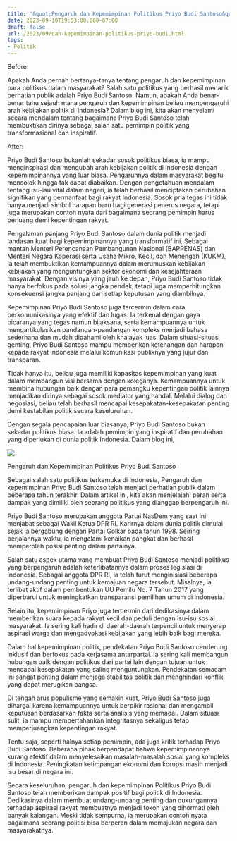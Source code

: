 ```yaml
---
title: '&quot;Pengaruh dan Kepemimpinan Politikus Priyo Budi Santoso&quot;'
date: 2023-09-10T19:53:00.000-07:00
draft: false
url: /2023/09/dan-kepemimpinan-politikus-priyo-budi.html
tags: 
- Politik
---
```


  

Before:  
  
Apakah Anda pernah bertanya-tanya tentang pengaruh dan kepemimpinan para politikus dalam masyarakat? Salah satu politikus yang berhasil menarik perhatian publik adalah Priyo Budi Santoso. Namun, apakah Anda benar-benar tahu sejauh mana pengaruh dan kepemimpinan beliau mempengaruhi arah kebijakan politik di Indonesia? Dalam blog ini, kita akan menyelami secara mendalam tentang bagaimana Priyo Budi Santoso telah membuktikan dirinya sebagai salah satu pemimpin politik yang transformasional dan inspiratif.

  

After:  
  
Priyo Budi Santoso bukanlah sekadar sosok politikus biasa, ia mampu menginspirasi dan mengubah arah kebijakan politik di Indonesia dengan kepemimpinannya yang luar biasa. Pengaruhnya dalam masyarakat begitu mencolok hingga tak dapat diabaikan. Dengan pengetahuan mendalam tentang isu-isu vital dalam negeri, ia telah berhasil menciptakan perubahan signifikan yang bermanfaat bagi rakyat Indonesia. Sosok pria tegas ini tidak hanya menjadi simbol harapan baru bagi generasi penerus negara, tetapi juga merupakan contoh nyata dari bagaimana seorang pemimpin harus berjuang demi kepentingan rakyat.

  

Pengalaman panjang Priyo Budi Santoso dalam dunia politik menjadi landasan kuat bagi kepemimpinannya yang transformatif ini. Sebagai mantan Menteri Perencanaan Pembangunan Nasional (BAPPENAS) dan Menteri Negara Koperasi serta Usaha Mikro, Kecil, dan Menengah (KUKM), ia telah membuktikan kemampuannya dalam merumuskan kebijakan-kebijakan yang menguntungkan sektor ekonomi dan kesejahteraan masyarakat. Dengan visinya yang jauh ke depan, Priyo Budi Santoso tidak hanya berfokus pada solusi jangka pendek, tetapi juga memperhitungkan konsekuensi jangka panjang dari setiap keputusan yang diambilnya.

  

Kepemimpinan Priyo Budi Santoso juga tercermin dalam cara berkomunikasinya yang efektif dan lugas. Ia terkenal dengan gaya bicaranya yang tegas namun bijaksana, serta kemampuannya untuk mengartikulasikan pandangan-pandangan kompleks menjadi bahasa sederhana dan mudah dipahami oleh khalayak luas. Dalam situasi-situasi genting, Priyo Budi Santoso mampu memberikan ketenangan dan harapan kepada rakyat Indonesia melalui komunikasi publiknya yang jujur dan transparan.

  

Tidak hanya itu, beliau juga memiliki kapasitas kepemimpinan yang kuat dalam membangun visi bersama dengan koleganya. Kemampuannya untuk membina hubungan baik dengan para pemangku kepentingan politik lainnya menjadikan dirinya sebagai sosok mediator yang handal. Melalui dialog dan negosiasi, beliau telah berhasil mencapai kesepakatan-kesepakatan penting demi kestabilan politik secara keseluruhan.

  

Dengan segala pencapaian luar biasanya, Priyo Budi Santoso bukan sekadar politikus biasa. Ia adalah pemimpin yang inspiratif dan perubahan yang diperlukan di dunia politik Indonesia. Dalam blog ini,

  

![](https://koranjuri.com/wp-content/uploads/2016/05/priyo-budi.jpg)

  

Pengaruh dan Kepemimpinan Politikus Priyo Budi Santoso

  

Sebagai salah satu politikus terkemuka di Indonesia, Pengaruh dan kepemimpinan Priyo Budi Santoso telah menjadi perhatian publik dalam beberapa tahun terakhir. Dalam artikel ini, kita akan menjelajahi peran serta dampak yang dimiliki oleh seorang politikus yang dianggap berpengaruh ini.

  

Priyo Budi Santoso merupakan anggota Partai NasDem yang saat ini menjabat sebagai Wakil Ketua DPR RI. Karirnya dalam dunia politik dimulai sejak ia bergabung dengan Partai Golkar pada tahun 1998. Seiring berjalannya waktu, ia mengalami kenaikan pangkat dan berhasil memperoleh posisi penting dalam partainya.

  

Salah satu aspek utama yang membuat Priyo Budi Santoso menjadi politikus yang berpengaruh adalah keterlibatannya dalam proses legislasi di Indonesia. Sebagai anggota DPR RI, ia telah turut menginisiasi beberapa undang-undang penting untuk kemajuan negara tersebut. Misalnya, ia terlibat aktif dalam pembentukan UU Pemilu No. 7 Tahun 2017 yang diperbarui untuk meningkatkan transparansi pemilihan umum di Indonesia.

  

Selain itu, kepemimpinan Priyo juga tercermin dari dedikasinya dalam memberikan suara kepada rakyat kecil dan peduli dengan isu-isu sosial masyarakat. Ia sering kali hadir di daerah-daerah terpencil untuk menyerap aspirasi warga dan mengadvokasi kebijakan yang lebih baik bagi mereka.

  

Dalam hal kepemimpinan politik, pendekatan Priyo Budi Santoso cenderung inklusif dan berfokus pada kerjasama antarpartai. Ia sering kali membangun hubungan baik dengan politikus dari partai lain dengan tujuan untuk mencapai kesepakatan yang saling menguntungkan. Pendekatan semacam ini sangat penting dalam menjaga stabilitas politik dan menghindari konflik yang dapat merugikan bangsa.

  

Di tengah arus populisme yang semakin kuat, Priyo Budi Santoso juga dihargai karena kemampuannya untuk berpikir rasional dan mengambil keputusan berdasarkan fakta serta analisis yang memadai. Dalam situasi sulit, ia mampu mempertahankan integritasnya sekaligus tetap memperjuangkan kepentingan rakyat.

  

Tentu saja, seperti halnya setiap pemimpin, ada juga kritik terhadap Priyo Budi Santoso. Beberapa pihak berpendapat bahwa kepemimpinannya kurang efektif dalam menyelesaikan masalah-masalah sosial yang kompleks di Indonesia. Peningkatan ketimpangan ekonomi dan korupsi masih menjadi isu besar di negara ini.

  

Secara keseluruhan, pengaruh dan kepemimpinan Politikus Priyo Budi Santoso telah memberikan dampak positif bagi politik di Indonesia. Dedikasinya dalam membuat undang-undang penting dan dukungannya terhadap aspirasi rakyat membuatnya menjadi tokoh yang dihormati oleh banyak kalangan. Meski tidak sempurna, ia merupakan contoh nyata bagaimana seorang politisi bisa berperan dalam memajukan negara dan masyarakatnya.